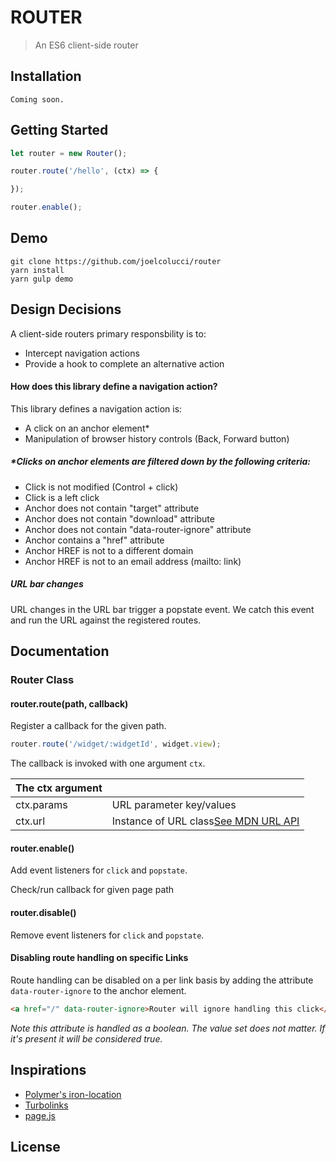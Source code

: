# ROUTER
> An ES6 client-side router

## Installation
```
Coming soon.
```

## Getting Started
```javascript
let router = new Router();

router.route('/hello', (ctx) => {

});

router.enable();
```

## Demo
```
git clone https://github.com/joelcolucci/router
yarn install
yarn gulp demo
```

## Design Decisions
A client-side routers primary responsbility is to:
* Intercept navigation actions
* Provide a hook to complete an alternative action

#### How does this library define a navigation action?
 This library defines a navigation action is:
* A click on an anchor element*
* Manipulation of browser history controls (Back, Forward button)

##### *Clicks on anchor elements are filtered down by the following criteria:
* Click is not modified (Control + click)
* Click is a left click
* Anchor does not contain "target" attribute
* Anchor does not contain "download" attribute
* Anchor does not contain "data-router-ignore" attribute
* Anchor contains a "href" attribute
* Anchor HREF is not to a different domain
* Anchor HREF is not to an email address (mailto: link)

##### URL bar changes
URL changes in the URL bar trigger a popstate event. We catch this event
and run the URL against the registered routes.

## Documentation
### Router Class

#### router.route(path, callback)
Register a callback for the given path.

```javascript
router.route('/widget/:widgetId', widget.view);
```

The callback is invoked with one argument `ctx`.

|  The ctx argument | |
| ---------- | ------ |
| ctx.params | URL parameter key/values |
| ctx.url | Instance of URL class[See MDN URL API](https://developer.mozilla.org/en-US/docs/Web/API/URL) |


#### router.enable()
Add event listeners for `click` and `popstate`.

Check/run callback for given page path

#### router.disable()
Remove event listeners for `click` and `popstate`.

#### Disabling route handling on specific Links
Route handling can be disabled on a per link basis by adding the attribute `data-router-ignore` to the anchor element.

```html
<a href="/" data-router-ignore>Router will ignore handling this click</a>
```

*Note this attribute is handled as a boolean. The value set does not matter. If it's present it will be considered true.*

## Inspirations
* [Polymer's iron-location](https://github.com/PolymerElements/iron-location)
* [Turbolinks](https://github.com/turbolinks/turbolinks)
* [page.js](https://github.com/visionmedia/page.js)

## License